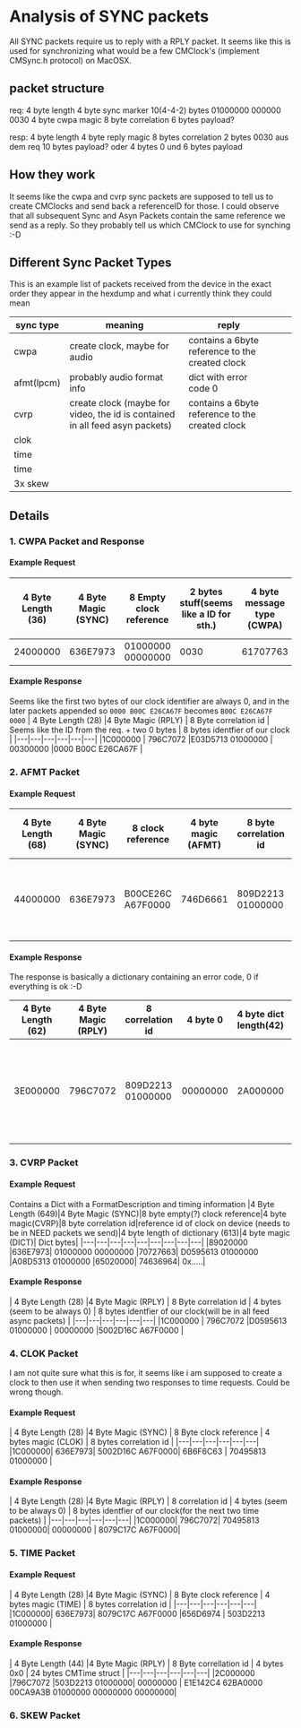 # Analysis of SYNC packets
All SYNC packets require us to reply with a RPLY packet. 
It seems like this is used for synchronizing what would be a few CMClock's (implement CMSync.h protocol)
on MacOSX.

## packet structure
req:
4 byte length
4 byte sync marker
10(4-4-2) bytes 01000000 000000 0030
4 byte cwpa magic
8 byte correlation 
6 bytes payload?

resp:
4 byte length
4 byte reply magic
8 bytes correlation
2 bytes 0030 aus dem req
10 bytes payload? oder 4 bytes 0 und 6 bytes payload

## How they work
It seems like the cwpa and cvrp sync packets are supposed to tell us to create CMClocks and send
back a referenceID for those.
I could observe that all subsequent Sync and Asyn Packets contain the same reference we send as a reply. 
So they probably tell us which CMClock to use for synching :-D 

## Different Sync Packet Types

This is an example list of packets received from the device in the exact order they appear
in the hexdump and what i currently think they could mean

|sync type   |meaning   | reply  |   |   |
|---|---|---|---|---|
|cwpa   |create clock, maybe for audio   | contains a 6byte reference to the created clock  |   |   |
|afmt(lpcm)   | probably audio format info   |  dict with error code 0 |   |   |
|cvrp   | create clock (maybe for video, the id is contained in all feed asyn packets)   | contains a 6byte reference to the created clock  |   |   |
|clok   |   |   |   |   |
|time   |   |   |   |   |
|time   |   |   |   |   |
|3x skew   |   |   |   |   |

## Details

### 1. CWPA Packet and Response

#### Example Request

| 4 Byte Length (36)   |4 Byte Magic (SYNC)   | 8 Empty clock reference| 2 bytes stuff(seems like a ID for sth.)  | 4 byte message type (CWPA)   | 8 byte correlation id  | 6 bytes identifier of the device clock |
|---|---|---|---|---|---|---|
|24000000 |636E7973 |01000000 00000000| 0030 | 61707763 |E03D5713 01000000| E074 5A130040 |

#### Example Response

Seems like the first two bytes of our clock identifier are always 0, and in the later packets appended so `0000 B00C E26CA67F` becomes  `B00C E26CA67F 0000`
| 4 Byte Length (28)   |4 Byte Magic (RPLY)   | 8 Byte correlation id  |  Seems like the ID from the req. + two 0 bytes | 8 bytes identfier of our clock |
|---|---|---|---|---|---|
|1C000000 | 796C7072 |E03D5713 01000000 | 00300000 |0000 B00C E26CA67F |

### 2. AFMT Packet

#### Example Request

| 4 Byte Length (68)   |4 Byte Magic (SYNC)   | 8  clock reference| 4 byte magic (AFMT)| 8 byte correlation id| some weird data| 4 byte magic (LPCM) |  28 bytes what i think is pcm data|
|---|---|---|---|---|---|---|---|
|44000000| 636E7973| B00CE26C A67F0000| 746D6661 | 809D2213 01000000| 00000000 0070E740 |6D63706C| 4C000000 04000000 01000000 04000000 02000000 10000000 00000000|

#### Example Response
The response is basically a dictionary containing an error code, 0 if everything is ok :-D

| 4 Byte Length (62)   |4 Byte Magic (RPLY)   | 8  correlation id| 4 byte 0| 4 byte dict length(42)| 4 byte magic (DICT)| dict bytes |
|---|---|---|---|---|---|---|
|3E000000 |796C7072| 809D2213 01000000 |00000000| 2A000000| 74636964| 22000000 7679656B 0D000000 6B727473 4572726F 720D0000 0076626D 6E030000 0000|

### 3. CVRP Packet

#### Example Request

Contains a Dict with a FormatDescription and timing information
|4 Byte Length (649)|4 Byte Magic (SYNC)|8 byte empty(?) clock reference|4 byte magic(CVRP)|8 byte correlation id|reference id of clock on device (needs to be in NEED packets we send)|4 byte length of dictionary (613)|4 byte magic (DICT)| Dict bytes|
|---|---|---|---|---|---|---|---|---|
|89020000 |636E7973| 01000000 00000000 |70727663| D0595613 01000000 |A08D5313 01000000 |65020000| 74636964|   0x.....|

#### Example Response

| 4 Byte Length (28)   |4 Byte Magic (RPLY)   | 8 Byte correlation id  |  4 bytes (seem to be always 0) | 8 bytes identfier of our clock(will be in all feed async packets) |
|---|---|---|---|---|---|
|1C000000 | 796C7072 |D0595613 01000000 | 00000000 |5002D16C A67F0000 |


### 4. CLOK Packet
I am not quite sure what this is for, it seems like i am supposed to create a clock to then use it when sending two responses to time requests. 
Could be wrong though. 

#### Example Request

| 4 Byte Length (28)   |4 Byte Magic (SYNC)   | 8 Byte clock reference  |  4 bytes magic (CLOK) | 8 bytes correlation id |
|---|---|---|---|---|---|
|1C000000| 636E7973| 5002D16C A67F0000| 6B6F6C63 | 70495813 01000000 |

#### Example Response

| 4 Byte Length (28)   |4 Byte Magic (RPLY)   | 8 correlation id  |  4 bytes (seem to be always 0) | 8 bytes identfier of our clock(for the next two time packets) |
|---|---|---|---|---|---|
|1C000000| 796C7072| 70495813 01000000| 00000000 | 8079C17C A67F0000|

### 5. TIME Packet

#### Example Request

| 4 Byte Length (28)   |4 Byte Magic (SYNC)   | 8 Byte clock reference  |  4 bytes magic (TIME) | 8 bytes correlation id |
|---|---|---|---|---|---|
|1C000000| 636E7973| 8079C17C A67F0000 |656D6974 | 503D2213 01000000 |



#### Example Response

| 4 Byte Length (44)   |4 Byte Magic (RPLY)   | 8 Byte correllation id  |  4 bytes 0x0 | 24 bytes CMTime struct |
|---|---|---|---|---|---|
|2C000000 |796C7072 |503D2213 01000000| 00000000 | E1E142C4 62BA0000 00CA9A3B 01000000 00000000 00000000|

### 6. SKEW Packet
